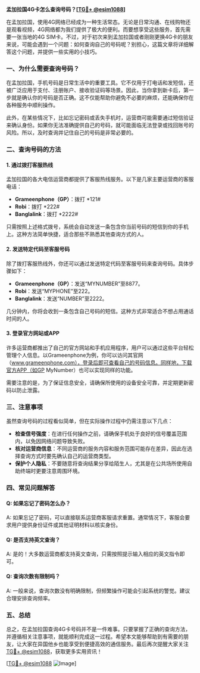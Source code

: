 **孟加拉国4G卡怎么查询号码？[[TG💪+ @esim1088](https://t.me/s/esim1088)]**

在孟加拉国，使用4G网络已经成为一种生活常态。无论是日常沟通、在线购物还是观看视频，4G网络都为我们提供了极大的便利。而要想享受这些服务，首先需要一张当地的4G SIM卡。不过，对于初次来到孟加拉国或者刚刚更换4G卡的朋友来说，可能会遇到一个问题：如何查询自己的号码呢？别担心，这篇文章将详细解答这个问题，并提供一些实用的小技巧。

### 一、为什么需要查询号码？

在孟加拉国，手机号码是日常生活中的重要工具。它不仅用于打电话和发短信，还被广泛应用于支付、注册账户、接收验证码等场景。因此，当你拿到新卡后，第一步就是确认你的号码是否正确。这不仅能帮助你避免不必要的麻烦，还能确保你在各种服务中顺利操作。

此外，在某些情况下，比如忘记密码或丢失手机时，运营商可能需要通过短信验证来确认身份。如果你无法准确提供自己的号码，就可能面临无法登录或找回账号的风险。所以，及时查询并记住自己的号码是非常必要的。

### 二、查询号码的方法

#### 1. 通过拨打客服热线

孟加拉国的各大电信运营商都提供了客服热线服务。以下是几家主要运营商的客服电话：

- **Grameenphone（GP）**：拨打 *121#
- **Robi**：拨打 *222#
- **Banglalink**：拨打 *2222#

只需按照上述格式拨号，系统会自动发送一条包含你当前号码的短信到你的手机上。这种方法简单快捷，适合那些不熟悉其他查询方式的人。

#### 2. 发送特定代码至客服号码

除了拨打客服热线外，你还可以通过发送特定代码至客服号码来查询号码。具体步骤如下：

- **Grameenphone（GP）**：发送“MYNUMBER”至8877。
- **Robi**：发送“MYPHONE”至222。
- **Banglalink**：发送“NUMBER”至2222。

几分钟内，你将会收到一条包含自己号码的短信。这种方式非常适合不想占用通话时间的人。

#### 3. 登录官方网站或APP

许多运营商都推出了自己的官方网站和手机应用程序，用户可以通过这些平台轻松管理个人信息。以Grameenphone为例，你可以访问其官网（www.grameenphone.com），登录后即可查看自己的号码信息。同样地，下载官方APP（如GP MyNumber）也可以实现同样的功能。

需要注意的是，为了保证信息安全，请确保所使用的设备安全可靠，并定期更新密码以防止泄露。

### 三、注意事项

虽然查询号码的过程看似简单，但在实际操作过程中仍需注意以下几点：

- **检查信号强度**：在进行任何操作之前，请确保手机处于良好的信号覆盖范围内，以免因网络问题导致失败。
- **核对运营商信息**：不同运营商的服务内容和服务范围可能存在差异，因此在选择查询方式时要先确认自己的运营商类型。
- **保护个人隐私**：不要随意将查询结果分享给陌生人，尤其是在公共场所使用自助终端时更要注意周围环境。

### 四、常见问题解答

#### Q: 如果忘记了密码怎么办？
A: 如果忘记了密码，可以直接联系运营商客服请求重置。通常情况下，客服会要求用户提供身份证件或其他证明材料以核实身份。

#### Q: 是否支持英文查询？
A: 是的！大多数运营商都支持英文查询，只需按照提示输入相应的英文指令即可。

#### Q: 查询次数有限制吗？
A: 一般来说，查询次数没有明确限制，但频繁操作可能会引起系统的警觉。建议合理安排查询频率。

### 五、总结

总之，在孟加拉国查询4G卡号码并不是一件难事。只要掌握了正确的查询方法，并遵循相关注意事项，就能顺利完成这一过程。希望本文能够帮助到有需要的朋友，让大家在异国他乡也能享受到便捷高效的通信服务。最后再次提醒大家关注[TG💪+ @esim1088](https://t.me/s/esim1088)，获取更多实用资讯！

[[TG💪+ @esim1088](https://t.me/s/esim1088) ![Image](https://i.postimg.cc/4NQfJmqS/Snipaste-2025-05-13-00-14-12.png)]